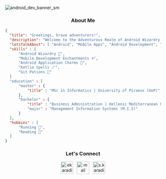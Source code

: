 ![android_dev_banner_sm](https://user-images.githubusercontent.com/64270931/180309746-00c0b559-c934-4785-8e7e-21a43b4f8d19.png)

<h3 align="center">About Me</h3>

```json
{
  "title": "Greetings, brave adventurers!",
  "description": "Welcome to the Adventurous Realm of Android Wizardry! ✨",
  "letsTalkAbout": [ "Android", "Mobile Apps", "Android Development", "Application Development" ],
  "skills" : [
      "Android Wizardry 🧙",
      "Mobile Development Enchantments ⚗️",
      "Android Application Charms 🔮",
      "Kotlin Spells 🪄",
      "Git Potions 🧪"
  ]
  "education" : [
      "master" : {
          "title" : "MSc in Informatics | University of Piraeus (UoP)"
      },
      "bachelor" : {
          "title" : "Business Administration | Hellenic Mediterranean University (HMU)"
          "major" : "Management Information Systems (M.I.S)"
      }
  ],
  "hobbies" : [
      "Running 🏃",
      "Reading 📖"
  ]
}
```

<h3 align="center">Let's Connect</h3>
<p align="center">
  <a href="https://linkedin.com/in/ekaradimitriou" target="blank"><img align="center" width="40" src="https://github.com/skaradimitriou/elmepa-uni-app/assets/64270931/a6723418-6501-4562-a979-d3a7c15f68a6" alt="ekaradimitriou"/></a> &nbsp;
  <a href="mailto:efkaradimitriou@gmail.com" target="blank"><img align="center" width="40" src="https://github.com/skaradimitriou/elmepa-uni-app/assets/64270931/5bfc7594-d807-4c99-ae57-f0ff85d4ca92" alt="mail" /></a> &nbsp;
  <a href="https://instagram.com/s.karadimitriou" target="blank"><img align="center" width="40" src="https://github.com/skaradimitriou/elmepa-uni-app/assets/64270931/445806be-ae86-4af4-810f-0000c367ac81" alt="s.karadimitriou" /></a>
</p>
